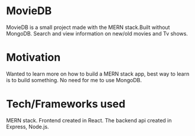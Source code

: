 MovieDB
=================

MovieDB is a small project made with the MERN stack.Built without MongoDB. Search and view information on new/old movies and Tv shows.

Motivation
=================
Wanted to learn more on how to build a MERN stack app, best way to learn is to build something. No need for me to use MongoDB.

Tech/Frameworks used
==================
MERN stack.
Frontend created in React. The backend api created in Express, Node.js.